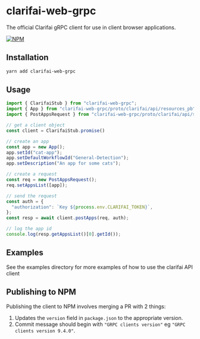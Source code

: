 # clarifai-web-grpc

The official Clarifai gRPC client for use in client browser applications.

[![NPM](https://nodei.co/npm/clarifai-web-grpc.png?downloads=true)](https://www.npmjs.com/package/clarifai-web-grpc)

## Installation

```bash
yarn add clarifai-web-grpc
```

## Usage

```ts
import { ClarifaiStub } from "clarifai-web-grpc";
import { App } from "clarifai-web-grpc/proto/clarifai/api/resources_pb";
import { PostAppsRequest } from "clarifai-web-grpc/proto/clarifai/api/service_pb";

// get a client object
const client = ClarifaiStub.promise()

// create an app
const app = new App();
app.setId("cat-app");
app.setDefaultWorkflowId("General-Detection");
app.setDescription("An app for some cats");

// create a request
const req = new PostAppsRequest();
req.setAppsList([app]);

// send the request
const auth = {
  "authorization": `Key ${process.env.CLARIFAI_TOKEN}`,
};
const resp = await client.postApps(req, auth);

// log the app id
console.log(resp.getAppsList()[0].getId());
```

## Examples

See the examples directory for more examples of how to use the clarifai API client

## Publishing to NPM
Publishing the client to NPM involves merging a PR with 2 things:
1. Updates the `version` field in `package.json` to the appropriate version.
2. Commit message should begin with `"GRPC clients version"` eg `"GRPC clients version 9.4.0"`.
